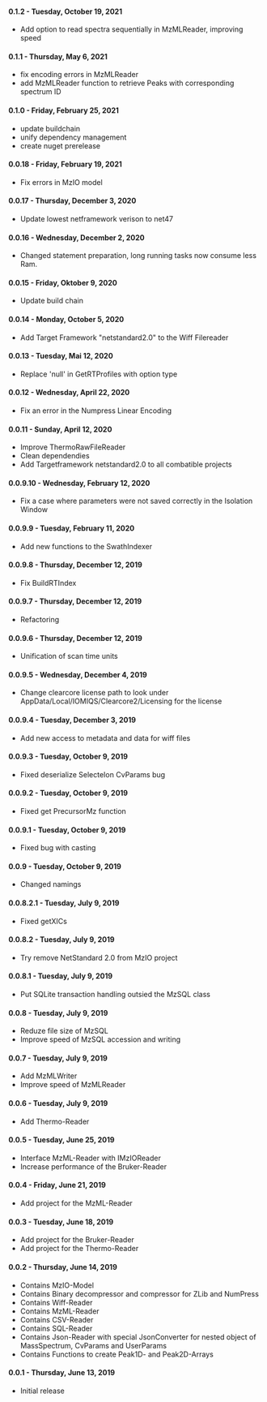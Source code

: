 #### 0.1.2 - Tuesday, October 19, 2021
* Add option to read spectra sequentially in MzMLReader, improving speed

#### 0.1.1 - Thursday, May 6, 2021
* fix encoding errors in MzMLReader
* add MzMLReader function to retrieve Peaks with corresponding spectrum ID

#### 0.1.0 - Friday, February 25, 2021
* update buildchain
* unify dependency management
* create nuget prerelease

#### 0.0.18 - Friday, February 19, 2021
* Fix errors in MzIO model

#### 0.0.17 - Thursday, December 3, 2020
* Update lowest netframework verison to net47 

#### 0.0.16 - Wednesday, December 2, 2020
* Changed statement preparation, long running tasks now consume less Ram.  

#### 0.0.15 - Friday, Oktober 9, 2020
* Update build chain

#### 0.0.14 - Monday, October 5, 2020
* Add Target Framework "netstandard2.0" to the Wiff Filereader

#### 0.0.13 - Tuesday, Mai 12, 2020
* Replace 'null' in GetRTProfiles with option type

#### 0.0.12 - Wednesday, April 22, 2020
* Fix an error in the Numpress Linear Encoding

#### 0.0.11 - Sunday, April 12, 2020
* Improve ThermoRawFileReader
* Clean dependendies
* Add Targetframework netstandard2.0 to all combatible projects

#### 0.0.9.10 - Wednesday, February 12, 2020
* Fix a case where parameters were not saved correctly in the Isolation Window

#### 0.0.9.9 - Tuesday, February 11, 2020
* Add new functions to the SwathIndexer

#### 0.0.9.8 - Thursday, December 12, 2019
* Fix BuildRTIndex

#### 0.0.9.7 - Thursday, December 12, 2019
* Refactoring

#### 0.0.9.6 - Thursday, December 12, 2019
* Unification of scan time units

#### 0.0.9.5 - Wednesday, December 4, 2019
* Change clearcore license path to look under AppData/Local/IOMIQS/Clearcore2/Licensing
for the license

#### 0.0.9.4 - Tuesday, December 3, 2019
* Add new access to metadata and data for wiff files

#### 0.0.9.3 - Tuesday, October 9, 2019
* Fixed deserialize SelecteIon CvParams bug

#### 0.0.9.2 - Tuesday, October 9, 2019
* Fixed get PrecursorMz function

#### 0.0.9.1 - Tuesday, October 9, 2019
* Fixed bug with casting

#### 0.0.9 - Tuesday, October 9, 2019
* Changed namings

#### 0.0.8.2.1 - Tuesday, July 9, 2019
* Fixed getXICs

#### 0.0.8.2 - Tuesday, July 9, 2019
* Try remove NetStandard 2.0 from MzIO project

#### 0.0.8.1 - Tuesday, July 9, 2019
* Put SQLite transaction handling outsied the MzSQL class

#### 0.0.8 - Tuesday, July 9, 2019
* Reduze file size of MzSQL
* Improve speed of MzSQL accession and writing

#### 0.0.7 - Tuesday, July 9, 2019
* Add MzMLWriter
* Improve speed of MzMLReader

#### 0.0.6 - Tuesday, July 9, 2019
* Add Thermo-Reader

#### 0.0.5 - Tuesday, June 25, 2019
* Interface MzML-Reader with IMzIOReader
* Increase performance of the Bruker-Reader

#### 0.0.4 - Friday, June 21, 2019
* Add project for the MzML-Reader

#### 0.0.3 - Tuesday, June 18, 2019
* Add project for the Bruker-Reader
* Add project for the Thermo-Reader

#### 0.0.2 - Thursday, June 14, 2019
* Contains MzIO-Model
* Contains Binary decompressor and compressor for ZLib and NumPress
* Contains Wiff-Reader
* Contains MzML-Reader
* Contains CSV-Reader
* Contains SQL-Reader
* Contains Json-Reader with special JsonConverter for nested object of MassSpectrum, CvParams and UserParams
* Contains Functions to create Peak1D- and Peak2D-Arrays

#### 0.0.1 - Thursday, June 13, 2019
* Initial release